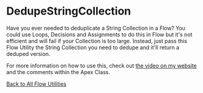 # DedupeStringCollection
Have you ever needed to deduplicate a String Collection in a Flow? You could use Loops, Decisions and Assignments to do this in Flow but it's not efficient and will fail if your Collection is too large. Instead, just pass this Flow Utility the String Collection you need to dedupe and it'll return a deduped version.  

For more information on how to use this, check out [the video on my website](http://brettbarlow.com) and the comments within the Apex Class.  

[Back to All Flow Utilities](/../../)
